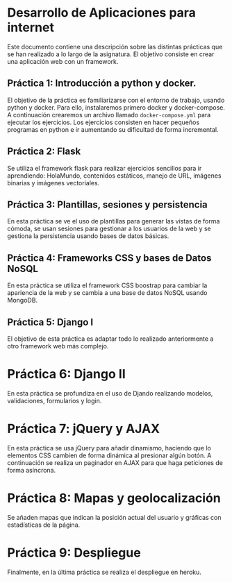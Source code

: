 # Desarrollo de Aplicaciones para internet

Este documento contiene una descripción sobre las distintas prácticas que se han realizado 
a lo largo de la asignatura. El objetivo consiste en crear una aplicación web con un framework.

## Práctica 1: Introducción a python y docker. 

El objetivo de la práctica es familiarizarse con el entorno de trabajo, usando python y docker. 
Para ello, instalaremos primero docker y docker-compose. A continuación crearemos un archivo llamado
`docker-compose.yml` para ejecutar los ejercicios. Los ejercicios consisten en hacer pequeños programas en python e ir aumentando su dificultad de forma incremental.

## Práctica 2: Flask

Se utiliza el framework flask para realizar ejercicios sencillos para ir aprendiendo: HolaMundo, contenidos estáticos, manejo de URL,
imágenes binarias y imágenes vectoriales.

## Práctica 3: Plantillas, sesiones y persistencia

En esta práctica se ve el uso de plantillas para generar las vistas de forma cómoda, se usan sesiones para gestionar a los usuarios de la web y se gestiona la persistencia usando bases de datos básicas.

## Práctica 4: Frameworks CSS y bases de Datos NoSQL

En esta práctica se utiliza el framework CSS boostrap para cambiar la apariencia de la web y se cambia a una base de datos NoSQL usando MongoDB.

## Práctica 5: Django I

El objetivo de esta práctica es adaptar todo lo realizado anteriormente a otro framework web más complejo.

# Práctica 6: Django II

En esta práctica se profundiza en el uso de Djando realizando modelos, validaciones, formularios y login.

# Práctica 7: jQuery y AJAX

En esta práctica se usa jQuery para añadir dinamismo, haciendo que lo elementos CSS cambien de forma dinámica al presionar algún botón. A continuación se realiza un paginador en AJAX para que haga peticiones de forma asíncrona.

# Práctica 8: Mapas y geolocalización

Se añaden mapas que indican la posición actual del usuario y gráficas con estadísticas de la página.

# Práctica 9: Despliegue 

Finalmente, en la última práctica se realiza el despliegue en heroku.
